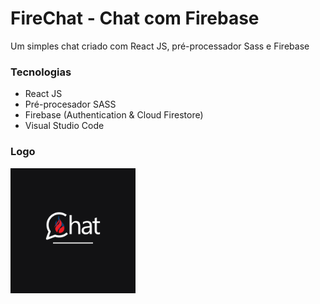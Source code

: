 # FireChat - Chat com Firebase
 Um simples chat criado com React JS, pré-processador Sass e Firebase
### Tecnologias
- React JS
- Pré-procesador SASS
- Firebase (Authentication & Cloud Firestore)
- Visual Studio Code
### Logo 
<img src="./src/assets/FireChat.png" width="200"/>
